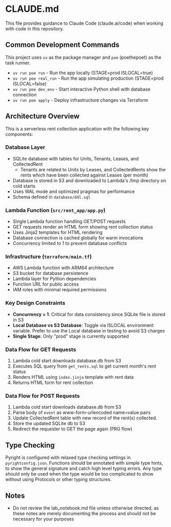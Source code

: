 # CLAUDE.md

This file provides guidance to Claude Code (claude.ai/code) when working with code in this repository.

## Common Development Commands

This project uses `uv` as the package manager and `poe` (poethepoet) as the task runner.

- `uv run poe run` - Run the app locally (STAGE=prod ISLOCAL=true)
- `uv run poe real_run` - Run the app simulating production (STAGE=prod ISLOCAL=false)
- `uv run poe dev_env` - Start interactive Python shell with database connection
- `uv run poe apply` - Deploy infrastructure changes via Terraform

## Architecture Overview

This is a serverless rent collection application with the following key components:

### Database Layer
- SQLite database with tables for Units, Tenants, Leases, and CollectedRent
    - Tenants are related to Units by Leases, and CollectedRents show the rents which have been collected against Leases (per month)
- Database is stored in S3 and downloaded to Lambda's /tmp directory on cold starts
- Uses WAL mode and optimized pragmas for performance
- Schema defined in `database/ddl.sql`

### Lambda Function (`src/rent_app/app.py`)
- Single Lambda function handling GET/POST requests
- GET requests render an HTML form showing rent collection status
- Uses Jinja2 templates for HTML rendering
- Database connection is cached globally for warm invocations
- Concurrency limited to 1 to prevent database conflicts

### Infrastructure (`terraform/main.tf`)
- AWS Lambda function with ARM64 architecture
- S3 bucket for database persistence
- Lambda layer for Python dependencies
- Function URL for public access
- IAM roles with minimal required permissions

### Key Design Constraints
- **Concurrency = 1**: Critical for data consistency since SQLite file is stored in S3
- **Local Database vs S3 Database**: Toggle via ISLOCAL environment variable. Prefer to use the Local database in testing to avoid S3 charges
- **Single Stage**: Only "prod" stage is currently supported

### Data Flow for GET Requests
1. Lambda cold start downloads database.db from S3
2. Executes SQL query from `get_rents.sql` to get current month's rent status
3. Renders HTML using `index.jinja` template with rent data
4. Returns HTML form for rent collection

### Data Flow for POST Requests
1. Lambda cold start downloads database.db from S3
2. Parse body of `event` as www-form-urlencoded name=value pairs
3. Update CollectedRent table with new record of the rent(s) collected.
4. Store the updated SQLite db to S3
5. Redirect the requester to GET the page again (PRG flow)

## Type Checking
Pyright is configured with relaxed type checking settings in `pyrightconfig.json`. Functions should be annotated with simple type hints, to show the general signature and catch high level typing errors. Any type should only be used when the type would be too complicated to show without using Protocols or other typing structures.

## Notes
- Do not review the lab_notebook.md file unless otherwise directed, as these notes are merely documenting the process and should not be necessary for your purposes
